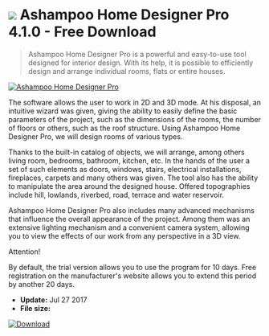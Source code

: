 # ![](https://cdn.softexe.net/static/icon/f/ashampoo-home-designer-pro-10922.png) Ashampoo Home Designer Pro 4.1.0 - Free Download

> Ashampoo Home Designer Pro is a powerful and easy-to-use tool designed for interior design. With its help, it is possible to efficiently design and arrange individual rooms, flats or entire houses.

[![Ashampoo Home Designer Pro](https:https://tse1.mm.bing.net/th?id=OIP.0S8TuCXfk1qbQv8bn4RQ3gHaE6&pid=Api)](https://softexe.net/win/system/archive-programs/ashampoo-home-designer-pro:pRabb.html)

The software allows the user to work in 2D and 3D mode. At his disposal, an intuitive wizard was given, giving the ability to easily define the basic parameters of the project, such as the dimensions of the rooms, the number of floors or others, such as the roof structure. Using Ashampoo Home Designer Pro, we will design rooms of various types.
 
 Thanks to the built-in catalog of objects, we will arrange, among others living room, bedrooms, bathroom, kitchen, etc. In the hands of the user a set of such elements as doors, windows, stairs, electrical installations, fireplaces, carpets and many others was given. The tool also has the ability to manipulate the area around the designed house. Offered topographies include hill, lowlands, riverbed, road, terrace and water reservoir.
 
 Ashampoo Home Designer Pro also includes many advanced mechanisms that influence the overall appearance of the project. Among them was an extensive lighting mechanism and a convenient camera system, allowing you to view the effects of our work from any perspective in a 3D view.
 
 Attention!
 
 By default, the trial version allows you to use the program for 10 days. Free registration on the manufacturer's website allows you to extend this period by another 20 days.


- **Update:** Jul 27 2017
- **File size:** 

[![Download](https://cdn.softexe.net/static/img/download.png)](https://softexe.net/win/system/archive-programs/ashampoo-home-designer-pro:pRabb.html)

